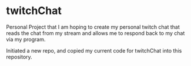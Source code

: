 # twitchChat
Personal Project that I am hoping to create my personal twitch chat that reads the chat from my stream and allows me to respond back to my chat via my program.

Initiated a new repo, and copied my current code for twitchChat into this repository.


